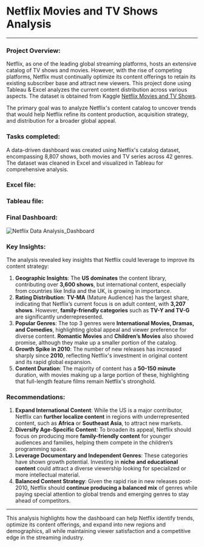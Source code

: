 # Netflix Movies and TV Shows Analysis
---

### **Project Overview:**
Netflix, as one of the leading global streaming platforms, hosts an extensive catalog of TV shows and movies. However, with the rise of competing platforms, Netflix must continually optimize its content offerings to retain its existing subscriber base and attract new viewers. This project done using Tableau & Excel analyzes the current content distribution across various aspects. The dataset is obtained from Kaggle [Netflix Movies and TV Shows](https://www.kaggle.com/datasets/shivamb/netflix-shows). 

The primary goal was to analyze Netflix's content catalog to uncover trends that would help Netflix refine its content production, acquisition strategy, and distribution for a broader global appeal.

### **Tasks completed:**
A data-driven dashboard was created using Netflix's catalog dataset, encompassing 8,807 shows, both movies and TV series across 42 genres. The dataset was cleaned in Excel and visualized in Tableau for comprehensive analysis.

### **Excel file:**
### **Tableau file:**

### **Final Dashboard:**
![Netflix Data Analysis_Dashboard](https://github.com/user-attachments/assets/14bcd641-da76-4bec-88c7-d906a5c5d720)

### **Key Insights:**
The analysis revealed key insights that Netflix could leverage to improve its content strategy:
1. **Geographic Insights**: The **US dominates** the content library, contributing over **3,600 shows**, but international content, especially from countries like India and the UK, is growing in importance.
2. **Rating Distribution**: **TV-MA** (Mature Audience) has the largest share, indicating that Netflix’s current focus is on adult content, with **3,207 shows**. However, **family-friendly categories** such as **TV-Y and TV-G** are significantly underrepresented.
3. **Popular Genres**: The top 3 genres were **International Movies, Dramas, and Comedies**, highlighting global appeal and viewer preference for diverse content. **Romantic Movies** and **Children’s Movies** also showed promise, although they make up a smaller portion of the catalog.
4. **Growth Spike in 2010**: The number of new releases has increased sharply since **2010**, reflecting Netflix's investment in original content and its rapid global expansion.
5. **Content Duration**: The majority of content has a **50-150 minute** duration, with movies making up a large portion of these, highlighting that full-length feature films remain Netflix's stronghold.

### **Recommendations**:
1. **Expand International Content**: While the US is a major contributor, Netflix can **further localize content** in regions with underrepresented content, such as **Africa** or **Southeast Asia**, to attract new markets.
2. **Diversify Age-Specific Content**: To broaden its appeal, Netflix should focus on producing more **family-friendly content** for younger audiences and families, helping them compete in the children’s programming space.
3. **Leverage Documentary and Independent Genres**: These categories have shown growth potential. Investing in **niche and educational content** could attract a diverse viewership looking for specialized or more intellectual material.
4. **Balanced Content Strategy**: Given the rapid rise in new releases post-2010, Netflix should **continue producing a balanced mix** of genres while paying special attention to global trends and emerging genres to stay ahead of competitors.

---

This analysis highlights how the dashboard can help Netflix identify trends, optimize its content offerings, and expand into new regions and demographics, all while maintaining viewer satisfaction and a competitive edge in the streaming industry.
